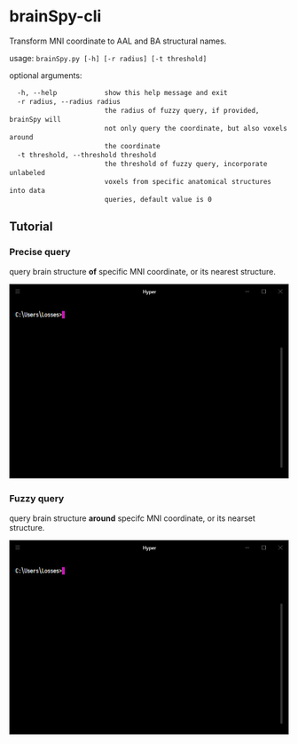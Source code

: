 # brainSpy-cli

Transform MNI coordinate to AAL and BA structural names.

usage: `brainSpy.py [-h] [-r radius] [-t threshold]`

optional arguments:
```
  -h, --help            show this help message and exit
  -r radius, --radius radius
                        the radius of fuzzy query, if provided, brainSpy will
                        not only query the coordinate, but also voxels around
                        the coordinate
  -t threshold, --threshold threshold
                        the threshold of fuzzy query, incorporate unlabeled
                        voxels from specific anatomical structures into data
                        queries, default value is 0
```

## Tutorial

### Precise query

query brain structure **of** specific MNI coordinate, or its nearest structure.

![Screen record of precise query](https://github.com/ezPsycho/brainSpy-cli/blob/master/docs/assets/precise_query.gif?raw=true)

### Fuzzy query

query brain structure **around** specifc MNI coordinate, or its nearset structure.

![Screen record of fuzzy query](https://github.com/ezPsycho/brainSpy-cli/blob/master/docs/assets/fuzzy_query.gif?raw=true)
